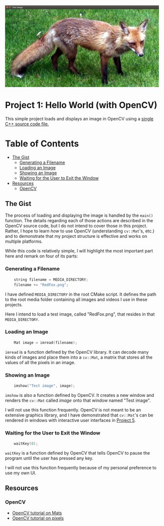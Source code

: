 ![Screenshot on Ubuntu with NVidia Jetson Nano](../../docs/screenshots/01-01.png)

# Project 1: Hello World (with OpenCV) <!-- omit in toc -->
This simple project loads and displays an image in OpenCV using a [single C++ source code file.](CV-Sandbox.cpp)

# Table of Contents <!-- omit in toc -->
- [The Gist](#The-Gist)
	- [Generating a Filename](#Generating-a-Filename)
	- [Loading an Image](#Loading-an-Image)
	- [Showing an Image](#Showing-an-Image)
	- [Waiting for the User to Exit the Window](#Waiting-for-the-User-to-Exit-the-Window)
- [Resources](#Resources)
	- [OpenCV](#OpenCV)

## The Gist
The process of loading and displaying the image is handled by
the `main()` function. The details regarding each of those actions 
are described in the OpenCV source code, but I do not intend to
cover those in this project. Rather, I hope to learn *how*
to use OpenCV (understanding `cv::Mat`'s, etc.) and to demonstrate
that my project structure is effective and works on multiple platforms.

While this code is relatively simple, I will highlight the most important
part here and remark on four of its parts:

### Generating a Filename
```C++
	string filename = MEDIA_DIRECTORY;
	filename += "RedFox.png";
```
I have defined `MEDIA_DIRECTORY` in the root CMake script.
It defines the path to the root media folder containing
all images and videos I use in these projects.

Here I intend to load a test image, called "RedFox.png",
that resides in that `MEDIA_DIRECTORY`.

### Loading an Image
```C++
	Mat image = imread(filename);
```
`imread` is a function defined by the OpenCV library.
It can decode many kinds of images and place them
into a `cv::Mat`, a matrix that stores all the values
of all the pixels in an image.

### Showing an Image
```C++
	imshow("Test image", image);
```
`imshow` is also a function defined by OpenCV.
It creates a new window and renders the `cv::Mat`
called *image* onto that window named "Test image".

I will not use this function frequently. OpenCV is not meant
to be an extensive graphics library, and I have demonstrated that
`cv::Mat`'s can be rendered in windows with interactive user interfaces 
in [Project 5](../05-OpenCV-and-ImGui).

### Waiting for the User to Exit the Window
```C++
	waitKey(0);
```
`waitKey` is a function defined by OpenCV
that tells OpenCV to pause the program until
the user has pressed any key.

I will not use this function frequently because of my personal
preference to use my own UI.

## Resources
### OpenCV
* [OpenCV tutorial on Mats](https://docs.opencv.org/master/d6/d6d/tutorial_mat_the_basic_image_container.html)
* [OpenCV tutorial on pixels](https://docs.opencv.org/master/db/da5/tutorial_how_to_scan_images.html)
